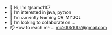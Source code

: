 - 👋 Hi, I’m @samc1107
- 👀 I’m interested in java, python
- 🌱 I’m currently learning C#, MYSQL
- 💞️ I’m looking to collaborate on ...
- 📫 How to reach me ... mc20051002@gmail.com

<!---
samc1107/samc1107 is a ✨ special ✨ repository because its `README.md` (this file) appears on your GitHub profile.
You can click the Preview link to take a look at your changes.
--->
